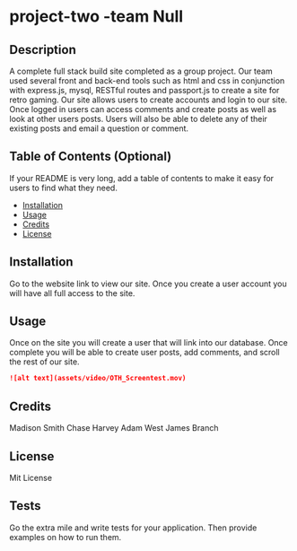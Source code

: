 # project-two -team Null

## Description 

A complete full stack build site completed as a group project. Our team used several front and back-end tools such as html and css in conjunction with express.js, mysql, RESTful routes and passport.js to create a site for retro gaming. Our site allows users to create accounts and login to our site. Once logged in users can access comments and create posts as well as look at other users posts. Users will also be able to delete any of their existing posts and email a question or comment.

## Table of Contents (Optional)

If your README is very long, add a table of contents to make it easy for users to find what they need.

* [Installation](#installation)
* [Usage](#usage)
* [Credits](#credits)
* [License](#license)


## Installation

Go to the website link to view our site. Once you create a user account you will have all full access to the site. 

## Usage 

Once on the site you will create a user that will link into our database. Once complete you will be able to create user posts, add comments, and scroll the rest of our site.

```md
![alt text](assets/video/OTH_Screentest.mov)
```


## Credits

Madison Smith
Chase Harvey
Adam West
James Branch 


## License

Mit License



## Tests

Go the extra mile and write tests for your application. Then provide examples on how to run them.

